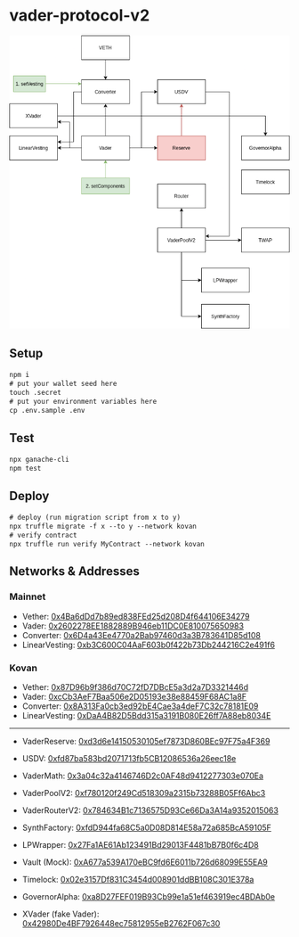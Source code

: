 # vader-protocol-v2

![vader](./doc/vader.png)

## Setup

```shell
npm i
# put your wallet seed here
touch .secret
# put your environment variables here
cp .env.sample .env
```

## Test

```
npx ganache-cli
npm test
```

## Deploy

```shell
# deploy (run migration script from x to y)
npx truffle migrate -f x --to y --network kovan
# verify contract
npx truffle run verify MyContract --network kovan
```

## Networks & Addresses

### Mainnet

-   Vether: [0x4Ba6dDd7b89ed838FEd25d208D4f644106E34279](https://etherscan.io/address/0x4Ba6dDd7b89ed838FEd25d208D4f644106E34279)
-   Vader: [0x2602278EE1882889B946eb11DC0E810075650983](https://etherscan.io/address/0x2602278EE1882889B946eb11DC0E810075650983)
-   Converter: [0x6D4a43Ee4770a2Bab97460d3a3B783641D85d108](https://etherscan.io/address/0x6D4a43Ee4770a2Bab97460d3a3B783641D85d108)
-   LinearVesting: [0xb3C600C04AaF603b0f422b73Db244216C2e491f6](https://etherscan.io/address/0xb3C600C04AaF603b0f422b73Db244216C2e491f6)

### Kovan

-   Vether: [0x87D96b9f386d70C72fD7DBcE5a3d2a7D3321446d](https://kovan.etherscan.io/address/0x87D96b9f386d70C72fD7DBcE5a3d2a7D3321446d)
-   Vader: [0xcCb3AeF7Baa506e2D05193e38e88459F68AC1a8F](https://kovan.etherscan.io/address/0xcCb3AeF7Baa506e2D05193e38e88459F68AC1a8F)
-   Converter: [0x8A313Fa0cb3ed92bE4Cae3a4deF7C32c78181E09](https://kovan.etherscan.io/address/0x8A313Fa0cb3ed92bE4Cae3a4deF7C32c78181E09)
-   LinearVesting: [0xDaA4B82D5Bdd315a3191B080E26ff7A88eb8034E](https://kovan.etherscan.io/address/0xDaA4B82D5Bdd315a3191B080E26ff7A88eb8034E)

---

-   VaderReserve: [0xd3d6e14150530105ef7873D860BEc97F75a4F369](https://kovan.etherscan.io/address/0xd3d6e14150530105ef7873D860BEc97F75a4F369)
-   USDV: [0xfd87ba583bd2071713fb5CB12086536a26eec18e](https://kovan.etherscan.io/address/0xfd87ba583bd2071713fb5CB12086536a26eec18e)

-   VaderMath: [0x3a04c32a4146746D2c0AF48d9412277303e070Ea](https://kovan.etherscan.io/address/0x3a04c32a4146746D2c0AF48d9412277303e070Ea)
-   VaderPoolV2: [0xf780120f249Cd518309a2315b73288B05Ff6Abc3](https://kovan.etherscan.io/address/0xf780120f249Cd518309a2315b73288B05Ff6Abc3)
-   VaderRouterV2: [0x784634B1c7136575D93Ce66Da3A14a9352015063](https://kovan.etherscan.io/address/0x784634B1c7136575D93Ce66Da3A14a9352015063)
-   SynthFactory: [0xfdD944fa68C5a0D08D814E58a72a685BcA59105F](https://kovan.etherscan.io/address/0xfdD944fa68C5a0D08D814E58a72a685BcA59105F)
-   LPWrapper: [0x27Fa1AE61Ab123491Bd29013F4481bB7B0f6c4D8](https://kovan.etherscan.io/address/0x27Fa1AE61Ab123491Bd29013F4481bB7B0f6c4D8)

-   Vault (Mock): [0xA677a539A170eBC9fd6E6011b726d68099E55EA9](https://kovan.etherscan.io/address/0xA677a539A170eBC9fd6E6011b726d68099E55EA9)
-   Timelock: [0x02e3157Df831C3454d008901ddBB108C301E378a](https://kovan.etherscan.io/address/0x02e3157Df831C3454d008901ddBB108C301E378a)
-   GovernorAlpha: [0xa8D27FEF019B93Cb99e1a51ef463919ec4BDAb0e](https://kovan.etherscan.io/address/0xa8D27FEF019B93Cb99e1a51ef463919ec4BDAb0e)

-   XVader (fake Vader): [0x42980De4BF7926448ec75812955eB2762F067c30](https://kovan.etherscan.io/address/0x42980De4BF7926448ec75812955eB2762F067c30)
